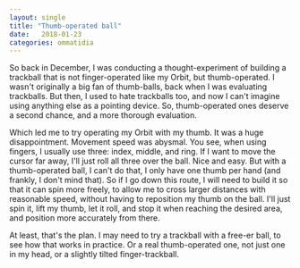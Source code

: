 ```yaml
---
layout: single
title: "Thumb-operated ball"
date:   2018-01-23
categories: ommatidia
---
```


So back in December, I was conducting a thought-experiment of building a
trackball that is not finger-operated like my Orbit, but thumb-operated. I
wasn't originally a big fan of thumb-balls, back when I was evaluating
trackballs. But then, I used to hate trackballs too, and now I can't imagine
using anything else as a pointing device. So, thumb-operated ones deserve a
second chance, and a more thorough evaluation.

Which led me to try operating my Orbit with my thumb. It was a huge
disappointment. Movement speed was abysmal. You see, when using fingers, I
usually use three: index, middle, and ring. If I want to move the cursor far
away, I'll just roll all three over the ball. Nice and easy. But with a
thumb-operated ball, I can't do that, I only have one thumb per hand (and
frankly, I don't mind that). So if I go down this route, I will need to build it
so that it can spin more freely, to allow me to cross larger distances with
reasonable speed, without having to reposition my thumb on the ball. I'll just
spin it, lift my thumb, let it roll, and stop it when reaching the desired area,
and position more accurately from there.

At least, that's the plan. I may need to try a trackball with a free-er ball, to
see how that works in practice. Or a real thumb-operated one, not just one in my
head, or a slightly tilted finger-trackball.
